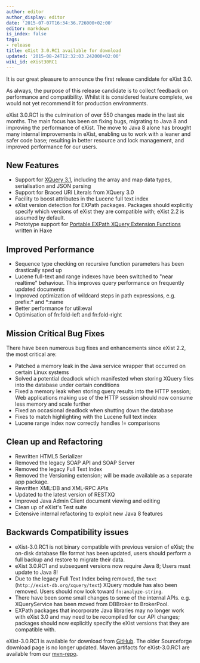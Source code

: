 ```yaml
---
author: editor
author_display: editor
date: '2015-07-07T16:34:36.726000+02:00'
editor: markdown
is_index: false
tags:
- release
title: eXist 3.0.RC1 available for download
updated: '2015-08-24T12:32:03.242000+02:00'
wiki_id: eXist30RC1
---
```


It is our great pleasure to announce the first release candidate for eXist 3.0.

As always, the purpose of this release candidate is to collect
feedback on performance and compatibility. Whilst it is considered
feature complete, we would not yet recommend it for production
environments.

eXist 3.0.RC1 is the culmination of over 550 changes made in the last
six months. The main focus has been on fixing bugs, migrating to Java
8 and improving the performance of eXist. The move to Java 8 alone has
brought many internal improvements in eXist, enabling us to work with a
leaner and safer code base; resulting in better resource and lock
management, and improved performance for our users.


## New Features
* Support for [XQuery 3.1][1], including the array and map data types,
serialisation and JSON parsing
* Support for Braced URI Literals from XQuery 3.0
* Facility to boost attributes in the Lucene full text index
* eXist version detection for EXPath packages. Packages should
explicitly specify which versions of eXist they are compatible with;
eXist 2.2 is assumed by default.
* Prototype support for [Portable EXPath XQuery Extension Functions][3] written in Haxe


## Improved Performance
* Sequence type checking on recursive function parameters has been
drastically sped up
* Lucene full-text and range indexes have been switched to "near
realtime" behaviour. This improves query performance on frequently
updated documents
* Improved optimization of wildcard steps in path expressions, e.g.
prefix:* and *:name
* Better performance for util:eval
* Optimisation of fn:fold-left and fn:fold-right


## Mission Critical Bug Fixes

There have been numerous bug fixes and enhancements since eXist 2.2,
the most critical are:

* Patched a memory leak in the Java service wrapper that occurred on
certain Linux systems
* Solved a potential deadlock which manifested when storing XQuery
files into the database under certain conditions
* Fixed a memory leak when storing query results into the HTTP
session; Web applications making use of the HTTP session should now
consume less memory and scale further
* Fixed an occasional deadlock when shutting down the database
* Fixes to match highlighting with the Lucene full text index
* Lucene range index now correctly handles != comparisons


## Clean up and Refactoring
* Rewritten HTML5 Serializer
* Removed the legacy SOAP API and SOAP Server
* Removed the legacy Full Text Index
* Removed the Versioning extension; will be made available as a
separate app package.
* Rewritten XML:DB and XML-RPC APIs
* Updated to the latest version of RESTXQ
* Improved Java Admin Client document viewing and editing
* Clean up of eXist's Test suite
* Extensive internal refactoring to exploit new Java 8 features

## Backwards Compatibility issues
* eXist-3.0.RC1 is not binary compatible with previous version of
eXist; the on-disk database file format has been updated, users should
perform a full backup and restore to migrate their data.
* eXist 3.0.RC1 and subsequent versions now require Java 8; Users must
update to Java 8!
* Due to the legacy Full Text Index being removed, the `text` (`http://exist-db.org/xquery/text`) XQuery module has also been removed. Users should now look toward `fn:analyze-string`.
* There have been some small changes to some of the internal APIs.
e.g. XQueryService has been moved from DBBroker to BrokerPool.
* EXPath packages that incorporate Java libraries may no longer work
with eXist 3.0 and may need to be recompiled for our API changes;
packages should now explicitly specify the eXist versions that they
are compatible with.


eXist-3.0.RC1 is available for download from [GitHub][2]. The
older Sourceforge download page is no longer updated.
Maven artifacts for eXist-3.0.RC1 are available from our [mvn-repo][4].

[1]:    http://exist-db.org/exist/apps/wiki/blogs/eXist/XQuery31
[2]:    https://github.com/eXist-db/exist/releases/tag/eXist-3.0.RC1
[3]:    http://www.adamretter.org.uk/presentations/implementation-of-portable-expath-extensions_xml-london_20150607.pdf
[4]:    https://github.com/exist-db/mvn-repo
